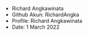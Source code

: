 - Richard Angkawinata
- Github Akun: RichardAngka
- Profile: Richard Angkawinata
- Date: 1 March 2022
